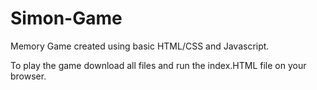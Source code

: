 # Simon-Game
Memory Game created using basic HTML/CSS and Javascript.

To play the game download all files and run the index.HTML file on your browser. 
